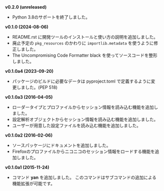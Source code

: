 **v0.2.0 (unreleased)**

* Python 3.8のサポートを終了しました。


**v0.1.0 (2024-08-06)**

* README.rst に開発ツールのインストールと使い方の説明を追加しました。
* 廃止予定の `pkg_resources` のかわりに `importlib.metadata` を使うように修正しました。
* The Uncompromising Code Formatter black を使ってソースコードを整形しました。


**v0.1.0a4 (2023-09-20)**

* パッケージのビルドに必要なデータは pyproject.toml で定義するように変更しました。(PEP 518)


**v0.1.0a3 (2016-04-05)**

* ローダータイプとプロファイルからセッション情報を読み込む機能を追加しました。
* 設定解析オブジェクトからセッション情報を読み込む機能を追加しました。
* ユーザーが用意した設定ファイルを読み込む機能を追加しました。


**v0.1.0a2 (2016-02-06)**

* ソースパッケージにドキュメントを追加しました。
* Firefoxのプロファイルからニコニコのセッション情報をロードする機能を追加しました。


**v0.1.0a1 (2015-11-24)**

* コマンド **yan** を追加しました。
  このコマンドはサブコマンドの追加による機能拡張が可能です。
